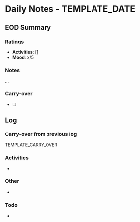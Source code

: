# Daily Notes - TEMPLATE_DATE

## EOD Summary

### Ratings

- **Activities**: []
- **Mood**: x/5

### Notes

...

### Carry-over

- [ ]

## Log

### Carry-over from previous log

TEMPLATE_CARRY_OVER

### Activities

-

### Other

-

### Todo

-
